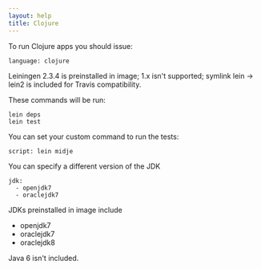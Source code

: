 ```yaml
---
layout: help
title: Clojure
---
```


To run Clojure apps you should issue:

    language: clojure

Leiningen 2.3.4 is preinstalled in image; 1.x isn't supported; symlink lein -> lein2 is included for Travis compatibility.

These commands will be run:

    lein deps
    lein test

You can set your custom command to run the tests:

    script: lein midje

You can specify a different version of the JDK

    jdk:
      - openjdk7
      - oraclejdk7

JDKs preinstalled in image include

* openjdk7
* oraclejdk7
* oraclejdk8

Java 6 isn't included.
